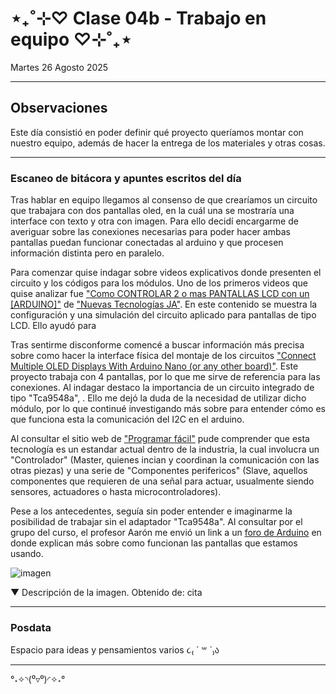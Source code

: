 # ⋆₊˚⊹♡ Clase 04b - Trabajo en equipo ♡⊹˚₊⋆

Martes 26 Agosto 2025

***

## Observaciones

Este día consistió en poder definir qué proyecto queríamos montar con nuestro equipo, además de hacer la entrega de los materiales y otras cosas.

***

### Escaneo de bitácora y apuntes escritos del día

Tras hablar en equipo llegamos al consenso de que crearíamos un circuito que trabajara con dos pantallas oled, en la cuál una se mostraría una interface con texto y otra con imagen. Para ello decidí encargarme de averiguar sobre las conexiones necesarias para poder hacer ambas pantallas puedan funcionar conectadas al arduino y que procesen información distinta pero en paralelo.

Para comenzar quise indagar sobre videos explicativos donde presenten el circuito y los códigos para los módulos. Uno de los primeros videos que quise analizar fue ["Como CONTROLAR 2 o mas PANTALLAS LCD con un [ARDUINO]"](https://www.youtube.com/watch?v=Ej1_q4ogns0&ab_channel=NuevasTecnolog%C3%ADasJA) de ["Nuevas Tecnologías JA"](https://www.youtube.com/@nuevastecnologiasja). En este contenido se muestra la configuración y una simulación del circuito aplicado para pantallas de tipo LCD. Ello ayudó para

Tras sentirme disconforme comencé a buscar información más precisa sobre como hacer la interface física del montaje de los circuitos ["Connect Multiple OLED Displays With Arduino Nano (or any other board)"](https://www.youtube.com/watch?v=MO6hbQcX8fE&t=12s&ab_channel=TechWithRita). Este proyecto trabaja con 4 pantallas, por lo que me sirve de referencia para las conexiones. Al indagar destaco la importancia de un circuito integrado de tipo "Tca9548a", . Ello me dejó la duda de la necesidad de utilizar dicho módulo, por lo que continué investigando más sobre para entender cómo es que funciona esta la comunicación del I2C en el arduino.

Al consultar el sitio web de ["Programar fácil"](https://programarfacil.com/blog/arduino-blog/comunicacion-i2c-con-arduino/) pude comprender que esta tecnología es un estandar actual dentro de la industria, la cual involucra un "Controlador" (Master, quienes incian y coordinan la comunicación con las otras piezas) y una serie de "Componentes perifericos" (Slave, aquellos componentes que requieren de una señal para actuar, usualmente siendo sensores, actuadores o hasta microcontroladores).

Pese a los antecedentes, seguía sin poder entender e imaginarme la posibilidad de trabajar sin el adaptador "Tca9548a". Al consultar por el grupo del curso, el profesor Aarón me envió un link a un [foro de Arduino](https://forum.arduino.cc/t/arduino-uno-with-multiple-oled-displays/1207184/1) en donde explican más sobre como funcionan las pantallas que estamos usando.


![imagen](./archivos/.)

▼ Descripción de la imagen. Obtenido de: cita

***

### Posdata

Espacio para ideas y pensamientos varios ૮₍ ´ ꒳ `₎ა

***

°˖✧◝(⁰▿⁰)◜✧˖°
